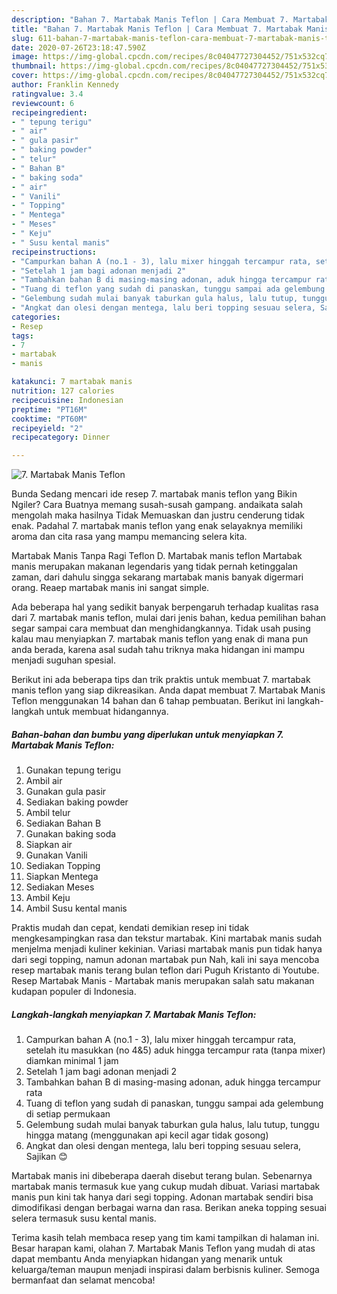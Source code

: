 ```yaml
---
description: "Bahan 7. Martabak Manis Teflon | Cara Membuat 7. Martabak Manis Teflon Yang Bisa Manjain Lidah"
title: "Bahan 7. Martabak Manis Teflon | Cara Membuat 7. Martabak Manis Teflon Yang Bisa Manjain Lidah"
slug: 611-bahan-7-martabak-manis-teflon-cara-membuat-7-martabak-manis-teflon-yang-bisa-manjain-lidah
date: 2020-07-26T23:18:47.590Z
image: https://img-global.cpcdn.com/recipes/8c04047727304452/751x532cq70/7-martabak-manis-teflon-foto-resep-utama.jpg
thumbnail: https://img-global.cpcdn.com/recipes/8c04047727304452/751x532cq70/7-martabak-manis-teflon-foto-resep-utama.jpg
cover: https://img-global.cpcdn.com/recipes/8c04047727304452/751x532cq70/7-martabak-manis-teflon-foto-resep-utama.jpg
author: Franklin Kennedy
ratingvalue: 3.4
reviewcount: 6
recipeingredient:
- " tepung terigu"
- " air"
- " gula pasir"
- " baking powder"
- " telur"
- " Bahan B"
- " baking soda"
- " air"
- " Vanili"
- " Topping"
- " Mentega"
- " Meses"
- " Keju"
- " Susu kental manis"
recipeinstructions:
- "Campurkan bahan A (no.1 - 3), lalu mixer hinggah tercampur rata, setelah itu masukkan (no 4&amp;5) aduk hingga tercampur rata (tanpa mixer) diamkan minimal 1 jam"
- "Setelah 1 jam bagi adonan menjadi 2"
- "Tambahkan bahan B di masing-masing adonan, aduk hingga tercampur rata"
- "Tuang di teflon yang sudah di panaskan, tunggu sampai ada gelembung di setiap permukaan"
- "Gelembung sudah mulai banyak taburkan gula halus, lalu tutup, tunggu hingga matang (menggunakan api kecil agar tidak gosong)"
- "Angkat dan olesi dengan mentega, lalu beri topping sesuau selera, Sajikan 😊"
categories:
- Resep
tags:
- 7
- martabak
- manis

katakunci: 7 martabak manis 
nutrition: 127 calories
recipecuisine: Indonesian
preptime: "PT16M"
cooktime: "PT60M"
recipeyield: "2"
recipecategory: Dinner

---
```



![7. Martabak Manis Teflon](https://img-global.cpcdn.com/recipes/8c04047727304452/751x532cq70/7-martabak-manis-teflon-foto-resep-utama.jpg)

Bunda Sedang mencari ide resep 7. martabak manis teflon yang Bikin Ngiler? Cara Buatnya memang susah-susah gampang. andaikata salah mengolah maka hasilnya Tidak Memuaskan dan justru cenderung tidak enak. Padahal 7. martabak manis teflon yang enak selayaknya memiliki aroma dan cita rasa yang mampu memancing selera kita.

Martabak Manis Tanpa Ragi Teflon D. Martabak manis teflon Martabak manis merupakan makanan legendaris yang tidak pernah ketinggalan zaman, dari dahulu singga sekarang martabak manis banyak digermari orang. Reaep martabak manis ini sangat simple.

Ada beberapa hal yang sedikit banyak berpengaruh terhadap kualitas rasa dari 7. martabak manis teflon, mulai dari jenis bahan, kedua pemilihan bahan segar sampai cara membuat dan menghidangkannya. Tidak usah pusing kalau mau menyiapkan 7. martabak manis teflon yang enak di mana pun anda berada, karena asal sudah tahu triknya maka hidangan ini mampu menjadi suguhan spesial.


Berikut ini ada beberapa tips dan trik praktis untuk membuat 7. martabak manis teflon yang siap dikreasikan. Anda dapat membuat 7. Martabak Manis Teflon menggunakan 14 bahan dan 6 tahap pembuatan. Berikut ini langkah-langkah untuk membuat hidangannya.

<!--inarticleads1-->

##### Bahan-bahan dan bumbu yang diperlukan untuk menyiapkan 7. Martabak Manis Teflon:

1. Gunakan  tepung terigu
1. Ambil  air
1. Gunakan  gula pasir
1. Sediakan  baking powder
1. Ambil  telur
1. Sediakan  Bahan B
1. Gunakan  baking soda
1. Siapkan  air
1. Gunakan  Vanili
1. Sediakan  Topping
1. Siapkan  Mentega
1. Sediakan  Meses
1. Ambil  Keju
1. Ambil  Susu kental manis


Praktis mudah dan cepat, kendati demikian resep ini tidak mengkesampingkan rasa dan tekstur martabak. Kini martabak manis sudah menjelma menjadi kuliner kekinian. Variasi martabak manis pun tidak hanya dari segi topping, namun adonan martabak pun Nah, kali ini saya mencoba resep martabak manis terang bulan teflon dari Puguh Kristanto di Youtube. Resep Martabak Manis - Martabak manis merupakan salah satu makanan kudapan populer di Indonesia. 

<!--inarticleads2-->

##### Langkah-langkah menyiapkan 7. Martabak Manis Teflon:

1. Campurkan bahan A (no.1 - 3), lalu mixer hinggah tercampur rata, setelah itu masukkan (no 4&amp;5) aduk hingga tercampur rata (tanpa mixer) diamkan minimal 1 jam
1. Setelah 1 jam bagi adonan menjadi 2
1. Tambahkan bahan B di masing-masing adonan, aduk hingga tercampur rata
1. Tuang di teflon yang sudah di panaskan, tunggu sampai ada gelembung di setiap permukaan
1. Gelembung sudah mulai banyak taburkan gula halus, lalu tutup, tunggu hingga matang (menggunakan api kecil agar tidak gosong)
1. Angkat dan olesi dengan mentega, lalu beri topping sesuau selera, Sajikan 😊


Martabak manis ini dibeberapa daerah disebut terang bulan. Sebenarnya martabak manis termasuk kue yang cukup mudah dibuat. Variasi martabak manis pun kini tak hanya dari segi topping. Adonan martabak sendiri bisa dimodifikasi dengan berbagai warna dan rasa. Berikan aneka topping sesuai selera termasuk susu kental manis. 

Terima kasih telah membaca resep yang tim kami tampilkan di halaman ini. Besar harapan kami, olahan 7. Martabak Manis Teflon yang mudah di atas dapat membantu Anda menyiapkan hidangan yang menarik untuk keluarga/teman maupun menjadi inspirasi dalam berbisnis kuliner. Semoga bermanfaat dan selamat mencoba!
